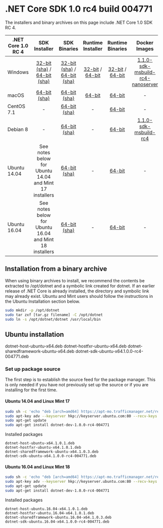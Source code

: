 # .NET Core SDK 1.0 rc4 build 004771

The installers and binary archives on this page include .NET Core 1.0 SDK RC 4.


| .NET Core 1.0 RC 4                        | SDK Installer                                        | SDK Binaries                                        | Runtime Installer | Runtime Binaries | Docker Images |
| ----------------------- | :----------------------------------------------: | :----------------------------------------------:| :--: | :--: | :--: |
| Windows                 | [32-bit](https://go.microsoft.com/fwlink/?linkid=841695) [(sha)](download-sha/1.0.3-sdk-rc4/dotnet-dev-win-x86.1.0.0-rc4-004771.exe.sha) / [64-bit](https://go.microsoft.com/fwlink/?linkid=841686) [(sha)](download-sha/1.0.3-sdk-rc4/dotnet-dev-win-x64.1.0.0-rc4-004771.exe.sha) | [32-bit](https://go.microsoft.com/fwlink/?linkid=841690) [(sha)](download-sha/1.0.3-sdk-rc4/dotnet-dev-win-x86.1.0.0-rc4-004771.exe.sha) / [64-bit](https://go.microsoft.com/fwlink/?linkid=841683)  [(sha)](download-sha/1.0.3-sdk-rc4/dotnet-dev-win-x64.1.0.0-rc4-004771.zip.sha) | [32-bit](https://go.microsoft.com/fwlink/?LinkID=836288) / [64-bit](https://go.microsoft.com/fwlink/?LinkID=836279) | [32-bit](https://go.microsoft.com/fwlink/?LinkID=836294) / [64-bit](https://go.microsoft.com/fwlink/?LinkID=836286) | [1.1.0-sdk-msbuild-rc4-nanoserver](https://hub.docker.com/r/microsoft/dotnet/)|
| macOS                   | [64-bit](https://go.microsoft.com/fwlink/?linkid=841693) [(sha)](download-sha/1.0.3-sdk-rc4/dotnet-dev-osx-x64.1.0.0-rc4-004771.pkg.sha) | [64-bit](https://go.microsoft.com/fwlink/?linkid=841692) [(sha)](download-sha/1.0.3-sdk-rc4/dotnet-dev-osx-x64.1.0.0-rc4-004771.tar.gz.sha)                         | [64-bit](https://go.microsoft.com/fwlink/?LinkID=836292) | [64-bit](https://go.microsoft.com/fwlink/?LinkID=836277) | - |
| CentOS 7.1              | -                                                         | [64-bit](https://go.microsoft.com/fwlink/?linkid=841688) [(sha)](download-sha/1.0.3-sdk-rc4/dotnet-dev-centos-x64.1.0.0-rc4-004771.tar.gz.sha)                         | - | [64-bit](https://go.microsoft.com/fwlink/?LinkID=836285) | - | - |
| Debian 8                | -                                                         | [64-bit](https://go.microsoft.com/fwlink/?linkid=841689) [(sha)](download-sha/1.0.3-sdk-rc4/dotnet-dev-debian-x64.1.0.0-rc4-004771.tar.gz.sha)                         | - | [64-bit](https://go.microsoft.com/fwlink/?LinkID=836295) | [1.1.0-sdk-msbuild-rc4](https://hub.docker.com/r/microsoft/dotnet/)|
| Ubuntu 14.04            | See notes below for Ubuntu 14.04 and Mint 17 installers   | [64-bit](https://go.microsoft.com/fwlink/?linkid=841684) [(sha)](download-sha/1.0.3-sdk-rc4/dotnet-dev-ubuntu-x64.1.0.0-rc4-004771.tar.gz.sha)                         | - | [64-bit](https://go.microsoft.com/fwlink/?LinkID=836278) | - |
| Ubuntu 16.04            | See notes below for Ubuntu 16.04 and Mint 18 installers   | [64-bit](https://go.microsoft.com/fwlink/?linkid=841687) [(sha)](download-sha/1.0.3-sdk-rc4/dotnet-dev-ubuntu.16.04-x64.1.0.0-rc4-004771.tar.gz.sha) | - | [64-bit](https://go.microsoft.com/fwlink/?LinkID=836290) | - |


## Installation from a binary archive

When using binary archives to install, we recommend the contents be extracted to /opt/dotnet and a symbolic link created for dotnet. If an earlier release of .NET Core is already installed, the directory and symbolic link may already exist. Ubuntu and Mint users should follow the instructions in the Ubuntu Installation section below.

```bash
sudo mkdir -p /opt/dotnet
sudo tar zxf [tar.gz filename] -C /opt/dotnet
sudo ln -s /opt/dotnet/dotnet /usr/local/bin
```

## Ubuntu installation

dotnet-host-ubuntu-x64.deb
dotnet-hostfxr-ubuntu-x64.deb
dotnet-sharedframework-ubuntu-x64.deb
dotnet-sdk-ubuntu-x64.1.0.0-rc4-004771.deb

### Set up package source

The first step is to establish the source feed for the package manager. This is only needed if you have not previously set up the source or if you are installing for the first time.

#### Ubuntu 14.04 and Linux Mint 17

```bash
sudo sh -c 'echo "deb [arch=amd64] https://apt-mo.trafficmanager.net/repos/dotnet-release/ trusty main" > /etc/apt/sources.list.d/dotnetdev.list'
sudo apt-key adv --keyserver hkp://keyserver.ubuntu.com:80 --recv-keys 417A0893
sudo apt-get update
sudo apt-get install dotnet-dev-1.0.0-rc4-004771

```

Installed packages

```
dotnet-host-ubuntu-x64.1.0.1.deb
dotnet-hostfxr-ubuntu-x64.1.0.1.deb
dotnet-sharedframework-ubuntu-x64.1.0.3.deb
dotnet-sdk-ubuntu-x64.1.0.0-rc4-004771.deb
```

#### Ubuntu 16.04 and Linux Mint 18

```bash
sudo sh -c 'echo "deb [arch=amd64] https://apt-mo.trafficmanager.net/repos/dotnet-release/ xenial main" > /etc/apt/sources.list.d/dotnetdev.list'
sudo apt-key adv --keyserver hkp://keyserver.ubuntu.com:80 --recv-keys 417A0893
sudo apt-get update
sudo apt-get install dotnet-dev-1.0.0-rc4-004771
```

Installed packages

```
dotnet-host-ubuntu.16.04-x64.1.0.1.deb
dotnet-hostfxr-ubuntu.16.04-x64.1.0.1.deb
dotnet-sharedframework-ubuntu.16.04-x64.1.0.3.deb
dotnet-sdk-ubuntu.16.04-x64.1.0.0-rc4-004771.deb
```
